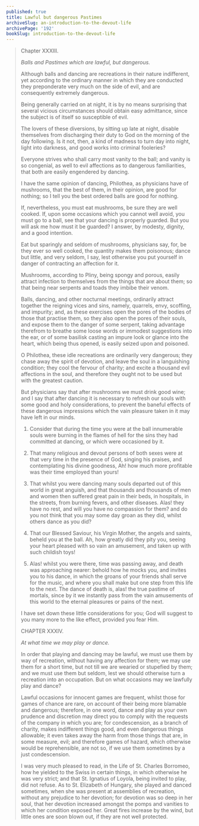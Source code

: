 ```yaml
---
published: true
title: Lawful but dangerous Pastimes
archiveSlug: an-introduction-to-the-devout-life
archivePage: '192'
bookSlug: introduction-to-the-devout-life
---
```


> Chapter XXXIII.
>
> *Balls and Pastimes which are lawful, but dangerous.*
>
> Although balls and dancing are recreations in their nature indifferent, yet according to the ordinary manner in which they are conducted they preponderate very much on the side of evil, and are consequently extremely dangerous.
>
> Being generally carried on at night, it is by no means surprising that several vicious circumstances should obtain easy admittance, since the subject is of itself so susceptible of evil.
>
> The lovers of these diversions, by sitting up late at night, disable themselves from discharging their duty to God on the morning of the day following. Is it not, then, a kind of madness to turn day into night, light into darkness, and good works into criminal fooleries?
>
> Everyone strives who shall carry most vanity to the ball; and vanity is so congenial, as well to evil affections as to dangerous familiarities, that both are easily engendered by dancing.
>
> I have the same opinion of dancing, Philothea, as physicians have of mushrooms, that the best of them, in their opinion, are good for nothing; so I tell you the best ordered balls are good for nothing.
>
> If, nevertheless, you must eat mushrooms, be sure they are well cooked. If, upon some occasions which you cannot well avoid, you must go to a ball, see that your dancing is properly guarded. But you will ask me how must it be guarded? I answer, by modesty, dignity, and a good intention.
>
> Eat but sparingly and seldom of mushrooms, physicians say, for, be they ever so well cooked, the quantity makes them poisonous; dance but little, and very seldom, I say, lest otherwise you put yourself in danger of contracting an affection for it.
>
> Mushrooms, according to Pliny, being spongy and porous, easily attract infection to themselves from the things that are about them; so that being near serpents and toads they imbibe their venom.
>
> Balls, dancing, and other nocturnal meetings, ordinarily attract together the reigning vices and sins, namely, quarrels, envy, scoffing, and impurity; and, as these exercises open the pores of the bodies of those that practise them, so they also open the pores of their souls, and expose them to the danger of some serpent, taking advantage therefrom to breathe some loose words or immodest suggestions into the ear, or of some basilisk casting an impure look or glance into the heart, which being thus opened, is easily seized upon and poisoned.
>
> O Philothea, these idle recreations are ordinarily very dangerous; they chase away the spirit of devotion, and leave the soul in a languishing condition; they cool the fervour of charity; and excite a thousand evil affections in the soul, and therefore they ought not to be used but with the greatest caution.
>
> But physicians say that after mushrooms we must drink good wine; and I say that after dancing it is necessary to refresh our souls with some good and holy considerations, to prevent the baneful effects of these dangerous impressions which the vain pleasure taken in it may have left in our minds.
>
> 1. Consider that during the time you were at the ball innumerable souls were burning in the flames of hell for the sins they had committed at dancing, or which were occasioned by it.
>
> 2. That many religious and devout persons of both sexes were at that very time in the presence of God, singing his praises, and contemplating his divine goodness, Ah! how much more profitable was their time employed than yours!
>
> 3. That whilst you were dancing many souls departed out of this world in great anguish, and that thousands and thousands of men and women then suffered great pain in their beds, in hospitals, in the streets, from burning fevers, and other diseases. Alas! they have no rest, and will you have no compassion for them? and do you not think that you may some day groan as they did, whilst others dance as you did?
>
> 4. That our Blessed Saviour, his Virgin Mother, the angels and saints, beheld you at the ball. Ah, how greatly did they pity you, seeing your heart pleased with so vain an amusement, and taken up with such childish toys!
>
> 5. Alas! whilst you were there, time was passing away, and death was approaching nearer: behold how he mocks you, and invites you to his dance, in which the groans of your friends shall serve for the music, and where you shall make but one step from this life to the next. The dance of death is, alas! the true pastime of mortals, since by it we instantly pass from the vain amusements of this world to the eternal pleasures or pains of the next.
>
> I have set down these little considerations for you; God will suggest to you many more to the like effect, provided you fear Him.
>
> CHAPTER XXXIV.
>
> *At what time we may play or dance.*
>
> In order that playing and dancing may be lawful, we must use them by way of recreation, without having any affection for them; we may use them for a short time, but not till we are wearied or stupefied by them; and we must use them but seldom, lest we should otherwise turn a recreation into an occupation. But on what occasions may we lawfully play and dance?
>
> Lawful occasions for innocent games are frequent, whilst those for games of chance are rare, on account of their being more blamable and dangerous; therefore, in one word, dance and play as your own prudence and discretion may direct you to comply with the requests of the company in which you are; for condescension, as a branch of charity, makes indifferent things good, and even dangerous things allowable; it even takes away the harm from those things that are, in some measure, evil; and therefore games of hazard, which otherwise would be reprehensible, are not so, if we use them sometimes by a just condescension.
>
> I was very much pleased to read, in the Life of St. Charles Borromeo, how he yielded to the Swiss in certain things, in which otherwise he was very strict; and that St. Ignatius of Loyola, being invited to play, did not refuse. As to St. Elizabeth of Hungary, she played and danced sometimes, when she was present at assemblies of recreation, without any prejudice to her devotion; for devotion was so deep in her soul, that her devotion increased amongst the pomps and vanities to which her condition exposed her. Great fires increase by the wind, but little ones are soon blown out, if they are not well protected.

